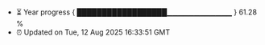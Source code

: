 - ⏳ Year progress { ██████████████████▁▁▁▁▁▁▁▁▁▁▁▁ } 61.28 %
- ⏰ Updated on Tue, 12 Aug 2025 16:33:51 GMT

